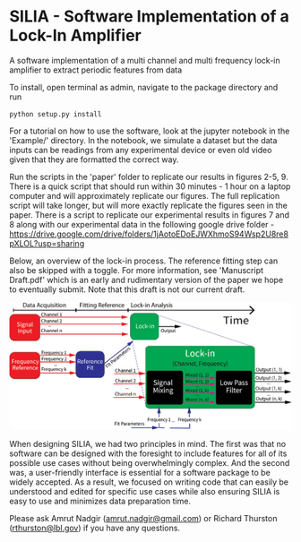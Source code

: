 # SILIA - Software Implementation of a Lock-In Amplifier

A software implementation of a multi channel and multi frequency lock-in amplifier to extract periodic features from data

To install, open terminal as admin, navigate to the package directory and run 
~~~ 
python setup.py install
~~~

For a tutorial on how to use the software, look at the jupyter notebook in the 'Example/' directory. In the notebook, we simulate a dataset but the data inputs can be readings from any experimental device or even old video given that they are formatted the correct way.

Run the scripts in the 'paper' folder to replicate our results in figures 2-5, 9. There is a quick script that should run within 30 minutes - 1 hour on a laptop computer and will approximately replicate our figures. The full replication script will take longer, but will more exactly replicate the figures seen in the paper. There is a script to replicate our experimental results in figures 7 and 8 along with our experimental data in the following google drive folder - https://drive.google.com/drive/folders/1jAotoEDoEJWXhmoS94Wsp2U8re8pXLOL?usp=sharing
 
Below, an overview of the lock-in process. The reference fitting step can also be skipped with a toggle. For more information, see 'Manuscript Draft.pdf' which is an early and rudimentary version of the paper we hope to eventually submit. Note that this draft is not our current draft.

![Alt text](images/general_code_diagram.png?raw=true "General Code Summary")


When designing SILIA, we had two principles in mind. The first was that no software can be designed with the foresight to include features for all of its possible use cases without being overwhelmingly complex. And the second was, a user-friendly interface is essential for a software package to be widely accepted. As a result, we focused on writing code that can easily be understood and edited for specific use cases while also ensuring SILIA is easy to use and minimizes data preparation time.

Please ask Amrut Nadgir (amrut.nadgir@gmail.com) or Richard Thurston (rthurston@lbl.gov) if you have any questions. 
